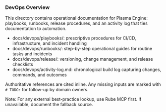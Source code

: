 ### DevOps Overview

This directory contains operational documentation for Plasma Engine: playbooks, runbooks, release procedures, and an activity log that ties documentation to automation.

- docs/devops/playbooks/: prescriptive procedures for CI/CD, infrastructure, and incident handling
- docs/devops/runbooks/: step-by-step operational guides for routine tasks and incidents
- docs/devops/release/: versioning, change management, and release checklists
- docs/devops/activity-log.md: chronological build log capturing changes, commands, and outcomes

Authoritative references are cited inline. Any missing inputs are marked with `# TODO:` for follow-up by domain owners.

Note: For any external best-practice lookup, use Rube MCP first. If unavailable, document the fallback source.

